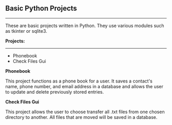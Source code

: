 ## Basic Python Projects

------

These are basic projects written in Python.  They use various modules such as tkinter or sqlite3.

**Projects:**

------

- Phonebook
- Check Files Gui



**Phonebook**

This project functions as a phone book for a user.  It saves a contact's name, phone number, and email address in a database and allows the user to update and delete previously stored entries.

**Check Files Gui**

This project allows the user to choose transfer all .txt files from one chosen directory to another.  All files that are moved will be saved in a database.


